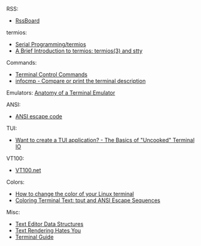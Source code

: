 RSS:
- [RssBoard](https://www.rssboard.org/)

termios:
- [Serial Programming/termios](https://en.wikibooks.org/wiki/Serial_Programming/termios)
- [A Brief Introduction to termios: termios(3) and stty](https://blog.nelhage.com/2009/12/a-brief-introduction-to-termios-termios3-and-stty/)

Commands:
- [Terminal Control Commands](https://linux.die.net/abs-guide/terminalccmds.html)
- [infocmp - Compare or print the terminal description](https://www.ibm.com/docs/en/zos/2.4.0?topic=descriptions-infocmp-compare-print-terminal-description)

Emulators:
[Anatomy of a Terminal Emulator](https://poor.dev/blog/terminal-anatomy/)

ANSI:
- [ANSI escape code](https://en.wikipedia.org/wiki/ANSI_escape_code#Colors)

TUI:
- [Want to create a TUI application? - The Basics of "Uncooked" Terminal IO](https://zig.news/lhp/want-to-create-a-tui-application-the-basics-of-uncooked-terminal-io-17gm)

VT100:
- [VT100.net](https://vt100.net/)

Colors:
- [How to change the color of your Linux terminal](https://opensource.com/article/19/9/linux-terminal-colors)
- [Coloring Terminal Text: tput and ANSI Escape Sequences](https://www.codequoi.com/en/coloring-terminal-text-tput-and-ansi-escape-sequences/)

Misc:
- [Text Editor Data Structures](https://cdacamar.github.io/data%20structures/algorithms/benchmarking/text%20editors/c++/editor-data-structures/?utm_source=programmingdigest&utm_medium&utm_campaign=1663)
- [Text Rendering Hates You](https://faultlore.com/blah/text-hates-you/)
- [Terminal Guide](https://terminalguide.namepad.de/)
